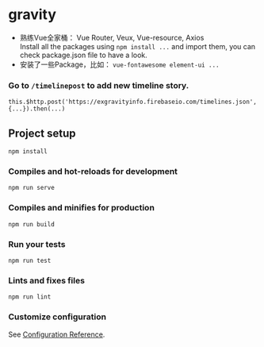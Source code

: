 # gravity
- 熟练Vue全家桶： Vue Router, Veux, Vue-resource, Axios  
Install all the packages using `npm install ...` and import them, you can check package.json file to have a look.  
- 安装了一些Package，比如： `vue-fontawesome element-ui ...`


### Go to `/timelinepost` to add new timeline story.  
`this.$http.post('https://exgravityinfo.firebaseio.com/timelines.json', {...}).then(...)`

## Project setup
```
npm install
```

### Compiles and hot-reloads for development
```
npm run serve
```

### Compiles and minifies for production
```
npm run build
```

### Run your tests
```
npm run test
```

### Lints and fixes files
```
npm run lint
```

### Customize configuration
See [Configuration Reference](https://cli.vuejs.org/config/).
